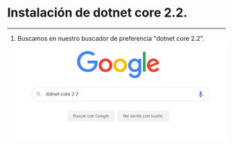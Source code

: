 #  Instalación de dotnet core 2.2.
---

1. Buscamos en nuestro buscador de preferencia "dotnet core 2.2".
![1.png](https://github.com/PhantompD/OOP/blob/master/Tarea2/1.png) 

